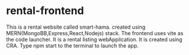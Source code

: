 # rental-frontend
This is a rental website called smart-hama.
created using MERN(MongoBB,Express,React,Nodejs) stack.
The frontend uses vite as the code launcher.
It is a rental listing webApplication.
It is created using CRA.
Type npm start to the terminal to launch the app.
